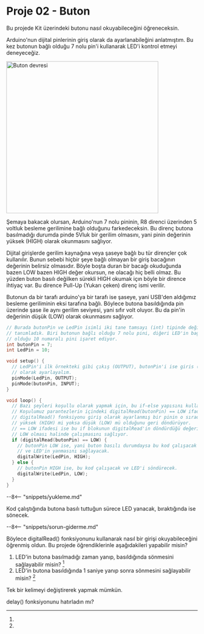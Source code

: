 # Proje 02 - Buton

Bu projede Kit üzerindeki butonu nasıl okuyabileceğini öğreneceksin.

Arduino'nun dijital pinlerinin giriş olarak da ayarlanabileğini anlatmıştım. Bu 
kez butonun bağlı olduğu 7 nolu pin'i kullanarak LED'i kontrol etmeyi deneyeceğiz.

<img src="../images/buton.svg" alt="Buton devresi" style="height: 400px;">

Şemaya bakacak olursan, Arduino'nun 7 nolu pininin, R8 direnci üzerinden 5 voltluk
besleme gerilimine bağlı olduğunu farkedeceksin. Bu direnç butona basılmadığı durumda
pinde 5Vluk bir gerilim olmasını, yani pinin değerinin yüksek (HIGH) olarak okunmasını
sağlıyor. 

Dijital girişlerde gerilim kaynağına veya şaseye bağlı bu tür dirençler çok kullanılır. Bunun sebebi hiçbir şeye bağlı olmayan bir giriş bacağının değerinin belirsiz olmasıdır. Böyle boşta duran bir bacağı okuduğunda bazen LOW bazen HIGH değer okursun, ne olacağı hiç belli olmaz. Bu yüzden buton basılı değilken sürekli HIGH okumak içın böyle bir dirence ihtiyaç var. Bu dirence Pull-Up (Yukarı çeken) direnç ismi verilir.

Butonun da bir tarafı arduino'ya bir tarafı ise şaseye, yani USB'den aldığımız
besleme geriliminin eksi tarafına bağlı. Böylece butona basıldığında pin üzerinde
şase ile aynı gerilim seviyesi, yani sıfır volt oluyor. Bu da pin'in değerinin düşük
(LOW) olarak okunmasını sağlıyor.

``` c
// Burada butonPin ve LedPin isimli iki tane tamsayı (int) tipinde değişken
// tanımladık. Biri butonun bağlı olduğu 7 nolu pini, diğeri LED'in bağlı
// olduğu 10 numaralı pini işaret ediyor.
int butonPin = 7;
int LedPin = 10;

void setup() {
  // LedPin'i ilk örnekteki gibi çıkış (OUTPUT), butonPin'i ise giris (INPUT)
  // olarak ayarlayalım.
  pinMode(LedPin, OUTPUT);
  pinMode(butonPin, INPUT);
}

void loop() {
  // Bazı şeyleri koşullu olarak yapmak için, bu if-else yapısını kullanıyoruz.
  // Koşulumuz parantezlerin içindeki digitalRead(butonPin) == LOW ifadesi
  // digitalRead() fonksiyonu giriş olarak ayarlanmış bir pinin o sırada
  // yüksek (HIGH) mi yoksa düşük (LOW) mü olduğunu geri döndürüyor.
  // == LOW ifadesi ise bu if blokunun digitalRead'in döndürdüğü değerin 
  // LOW olması halinde çalışmasını sağlıyor.
  if (digitalRead(butonPin) == LOW) {
    // butonPin LOW ise, yani buton basılı durumdaysa bu kod çalışacak 
    // ve LED'in yanmasını sağlayacak.
    digitalWrite(LedPin, HIGH);
  } else {
    // butonPin HIGH ise, bu kod çalışacak ve LED'i söndürecek.
    digitalWrite(LedPin, LOW);
  }
}
```

--8<-- "snippets/yukleme.md"

Kod çalıştığında butona basılı tuttuğun sürece LED yanacak, bıraktığında ise sönecek. 

--8<-- "snippets/sorun-giderme.md"

Böylece digitalRead() fonksiyonunu kullanarak nasıl bir girişi okuyabileceğini
öğrenmiş oldun. Bu projede öğrendiklerinle aşağıdakileri yapabilir misin?

1. LED'in butona basılmadığı zaman yanıp, basıldığında sönmesini sağlayabilir misin? [^1]
2. LED'in butona basıldığında 1 saniye yanıp sonra sönmesini sağlayabilir misin? [^2]

[^1]:
  Tek bir kelimeyi değiştirerek yapmak mümkün.

[^2]:
  delay() fonksiyonunu hatırladın mı?


